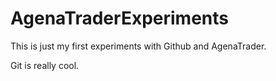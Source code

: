 # AgenaTraderExperiments

This is just my first experiments with Github and AgenaTrader.

Git is really cool.
